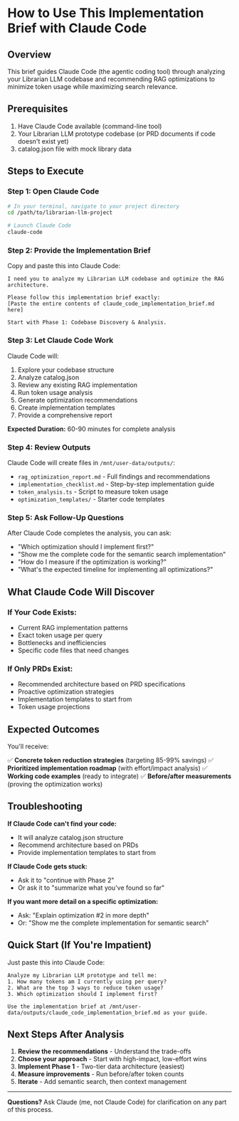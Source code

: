# How to Use This Implementation Brief with Claude Code

## Overview
This brief guides Claude Code (the agentic coding tool) through analyzing your Librarian LLM codebase and recommending RAG optimizations to minimize token usage while maximizing search relevance.

## Prerequisites
1. Have Claude Code available (command-line tool)
2. Your Librarian LLM prototype codebase (or PRD documents if code doesn't exist yet)
3. catalog.json file with mock library data

## Steps to Execute

### Step 1: Open Claude Code
```bash
# In your terminal, navigate to your project directory
cd /path/to/librarian-llm-project

# Launch Claude Code
claude-code
```

### Step 2: Provide the Implementation Brief

Copy and paste this into Claude Code:

```
I need you to analyze my Librarian LLM codebase and optimize the RAG architecture.

Please follow this implementation brief exactly:
[Paste the entire contents of claude_code_implementation_brief.md here]

Start with Phase 1: Codebase Discovery & Analysis.
```

### Step 3: Let Claude Code Work

Claude Code will:
1. Explore your codebase structure
2. Analyze catalog.json
3. Review any existing RAG implementation
4. Run token usage analysis
5. Generate optimization recommendations
6. Create implementation templates
7. Provide a comprehensive report

**Expected Duration:** 60-90 minutes for complete analysis

### Step 4: Review Outputs

Claude Code will create files in `/mnt/user-data/outputs/`:

- `rag_optimization_report.md` - Full findings and recommendations
- `implementation_checklist.md` - Step-by-step implementation guide
- `token_analysis.ts` - Script to measure token usage
- `optimization_templates/` - Starter code templates

### Step 5: Ask Follow-Up Questions

After Claude Code completes the analysis, you can ask:

- "Which optimization should I implement first?"
- "Show me the complete code for the semantic search implementation"
- "How do I measure if the optimization is working?"
- "What's the expected timeline for implementing all optimizations?"

## What Claude Code Will Discover

### If Your Code Exists:
- Current RAG implementation patterns
- Exact token usage per query
- Bottlenecks and inefficiencies
- Specific code files that need changes

### If Only PRDs Exist:
- Recommended architecture based on PRD specifications
- Proactive optimization strategies
- Implementation templates to start from
- Token usage projections

## Expected Outcomes

You'll receive:

✅ **Concrete token reduction strategies** (targeting 85-99% savings)
✅ **Prioritized implementation roadmap** (with effort/impact analysis)
✅ **Working code examples** (ready to integrate)
✅ **Before/after measurements** (proving the optimization works)

## Troubleshooting

**If Claude Code can't find your code:**
- It will analyze catalog.json structure
- Recommend architecture based on PRDs
- Provide implementation templates to start from

**If Claude Code gets stuck:**
- Ask it to "continue with Phase 2"
- Or ask it to "summarize what you've found so far"

**If you want more detail on a specific optimization:**
- Ask: "Explain optimization #2 in more depth"
- Or: "Show me the complete implementation for semantic search"

## Quick Start (If You're Impatient)

Just paste this into Claude Code:

```
Analyze my Librarian LLM prototype and tell me:
1. How many tokens am I currently using per query?
2. What are the top 3 ways to reduce token usage?
3. Which optimization should I implement first?

Use the implementation brief at /mnt/user-data/outputs/claude_code_implementation_brief.md as your guide.
```

## Next Steps After Analysis

1. **Review the recommendations** - Understand the trade-offs
2. **Choose your approach** - Start with high-impact, low-effort wins
3. **Implement Phase 1** - Two-tier data architecture (easiest)
4. **Measure improvements** - Run before/after token counts
5. **Iterate** - Add semantic search, then context management

---

**Questions?** Ask Claude (me, not Claude Code) for clarification on any part of this process.
